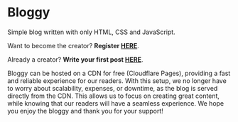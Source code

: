 # Bloggy
Simple blog written with only HTML, CSS and JavaScript.

Want to become the creator? **Register [HERE](https://github.com/Rabbit-Company/Bloggy/issues/new?assignees=zigazajc007&labels=creator+submission&template=creator-submission.yml&title=Creator+submission)**.

Already a creator? **Write your first post [HERE](https://github.com/Rabbit-Company/Bloggy/issues/new?assignees=zigazajc007&labels=post+submission&template=post-submission.yml&title=Post+submission)**.

Bloggy can be hosted on a CDN for free (Cloudflare Pages), providing a fast and reliable experience for our readers. With this setup, we no longer have to worry about scalability, expenses, or downtime, as the blog is served directly from the CDN. This allows us to focus on creating great content, while knowing that our readers will have a seamless experience. We hope you enjoy the bloggy and thank you for your support!
